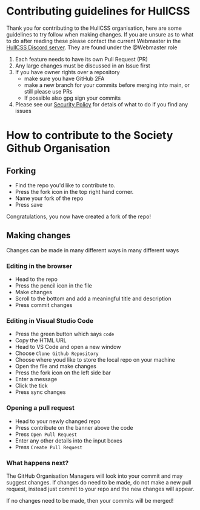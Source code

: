 # Contributing guidelines for HullCSS
Thank you for contributing to the HullCSS organisation, here are some guidelines to try follow when making changes. If you are unsure as to what to do after reading these please contact the current Webmaster in the [HullCSS Discord server](https://hullcss.org/discord). They are found under the @Webmaster role
1. Each feature needs to have its own Pull Request (PR)
2. Any large changes must be discussed in an Issue first
3. If you have owner rights over a repository
	- make sure you have GitHub 2FA
	- make a new branch for your commits before merging into main, or still please use PRs
	- If possible also gpg sign your commits
4. Please see our [Security Policy](/SECURITY.md) for detais of what to do if you find any issues  

# How to contribute to the Society Github Organisation
## Forking
* Find the repo you'd like to contribute to.
* Press the fork icon in the top right hand corner.
* Name your fork of the repo 
* Press save

Congratulations, you now have created a fork of the repo!

## Making changes
Changes can be made in many different ways in many different ways
### Editing in the browser
 * Head to the repo
 * Press the pencil icon in the file
 * Make changes
 * Scroll to the bottom and add a meaningful title and description
 * Press commit changes

### Editing in Visual Studio Code
* Press the green button which says `code`
* Copy the HTML URL
* Head to VS Code and open a new window
* Choose `Clone Github Repository`
* Choose where youd like to store the local repo on your machine
* Open the file and make changes
* Press the fork icon on the left side bar
* Enter a message
* Click the tick
* Press sync changes

### Opening a pull request 
* Head to your newly changed repo
* Press contribute on the banner above the code
* Press `Open Pull Request`
* Enter any other details into the input boxes
* Press `Create Pull Request`

### What happens next?
The GitHub Organisation Managers will look into your commit and may suggest changes. If changes do need to be made, do not make a new pull request, instead just commit to your repo and the new changes will appear.

If no changes need to be made, then your commits will be merged!

